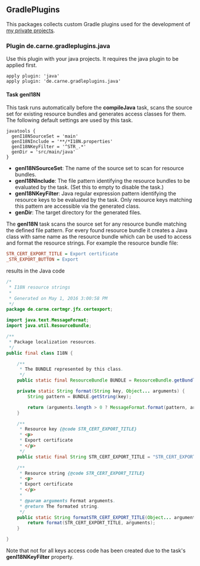 ## GradlePlugins
This packages collects custom Gradle plugins used for the development of [my private projects](https://github.com/hdecarne/).

### Plugin de.carne.gradleplugins.java
Use this plugin with your java projects. It requires the java plugin to be applied first.
```Gradle
apply plugin: 'java'
apply plugin: 'de.carne.gradleplugins.java'
```
#### Task genI18N
This task runs automatically before the __compileJava__ task, scans the source set for existing resource bundles and generates access classes for them. The following default settings are used by this task.
```Gradle
javatools {
  genI18NSourceSet = 'main'
  genI18NInclude = '**/*I18N.properties'
  genI18NKeyFilter = '^STR_.*'
  genDir = 'src/main/java'
}
```
 * __genI18NSourceSet__: The name of the source set to scan for resource bundles.
 * __genI18NInclude__: The file pattern identifying the resource bundles to be evaluated by the task. (Set this to empty to disable the task.)
 * __genI18NKeyFilter__: Java regular expression pattern identifying the resource keys to be evaluated by the task. Only resource keys matching this pattern are accessible via the generated class.
 * __genDir__: The target directory for the generated files.

The __genI18N__ task scans the source set for any resource bundle matching the defined file pattern. For every found resource bundle it creates a Java class with same name as the resource bundle which can be used to access and format the resource strings. For example the resource bundle file:
```INI
STR_CERT_EXPORT_TITLE = Export certificate
_STR_EXPORT_BUTTON = Export
```
results in the Java code
```Java
/*
 * I18N resource strings
 *
 * Generated on May 1, 2016 3:00:58 PM
 */
package de.carne.certmgr.jfx.certexport;

import java.text.MessageFormat;
import java.util.ResourceBundle;

/**
 * Package localization resources.
 */
public final class I18N {

	/**
	 * The BUNDLE represented by this class.
	 */
	public static final ResourceBundle BUNDLE = ResourceBundle.getBundle(I18N.class.getName());

	private static String format(String key, Object... arguments) {
		String pattern = BUNDLE.getString(key);

		return (arguments.length > 0 ? MessageFormat.format(pattern, arguments) : pattern);
	}

	/**
	 * Resource key {@code STR_CERT_EXPORT_TITLE}
	 * <p>
	 * Export certificate
	 * </p>
	 */
	public static final String STR_CERT_EXPORT_TITLE = "STR_CERT_EXPORT_TITLE";

	/**
	 * Resource string {@code STR_CERT_EXPORT_TITLE}
	 * <p>
	 * Export certificate
	 * </p>
	 *
	 * @param arguments Format arguments.
	 * @return The formated string.
	 */
	public static String formatSTR_CERT_EXPORT_TITLE(Object... arguments) {
		return format(STR_CERT_EXPORT_TITLE, arguments);
	}

}
```
Note that not for all keys access code has been created due to the task's __genI18NKeyFilter__ property.
